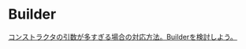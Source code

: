 # Builder

[コンストラクタの引数が多すぎる場合の対応方法。Builderを検討しよう。](http://java-study.blog.jp/archives/1030064889.html)  
